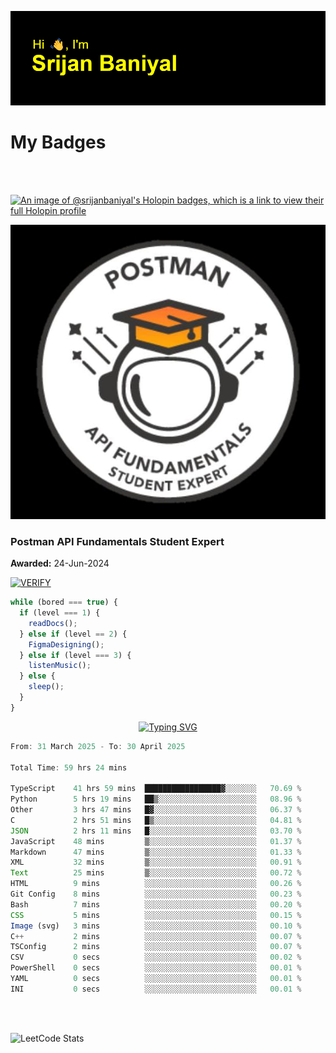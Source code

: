 ![Header](./header.png)

# My Badges

<Br />
<Br />

[![An image of @srijanbaniyal's Holopin badges, which is a link to view their full Holopin profile](https://holopin.me/srijanbaniyal)](https://holopin.io/@srijanbaniyal)

[![Postman API Fundamentals Student Expert](/Postman.jpeg)](https://api.badgr.io/public/assertions/r9BLLy0oTfKJBbkGuDI1zA)

### Postman API Fundamentals Student Expert

**Awarded:** 24-Jun-2024

[![VERIFY](https://img.shields.io/badge/VERIFY-blue)](https://badgecheck.io?url=https%3A%2F%2Fapi.badgr.io%2Fpublic%2Fassertions%2Fr9BLLy0oTfKJBbkGuDI1zA)

```javascript
while (bored === true) {
  if (level === 1) {
    readDocs();
  } else if (level == 2) {
    FigmaDesigning();
  } else if (level === 3) {
    listenMusic();
  } else {
    sleep();
  }
}
```

<p align="center">
  <a href="https://git.io/typing-svg"><img src="https://readme-typing-svg.demolab.com?font=Tilt+Prism&size=30&pause=1000&color=0FF75B&center=true&vCenter=true&width=800&height=80&lines=Time+spent+on+various+Programming+languages" alt="Typing SVG" /></a>
</p>

<!--START_SECTION:waka-->

```TypeScript
From: 31 March 2025 - To: 30 April 2025

Total Time: 59 hrs 24 mins

TypeScript    41 hrs 59 mins  █████████████████▓░░░░░░░   70.69 %
Python        5 hrs 19 mins   ██▒░░░░░░░░░░░░░░░░░░░░░░   08.96 %
Other         3 hrs 47 mins   █▓░░░░░░░░░░░░░░░░░░░░░░░   06.37 %
C             2 hrs 51 mins   █▒░░░░░░░░░░░░░░░░░░░░░░░   04.81 %
JSON          2 hrs 11 mins   █░░░░░░░░░░░░░░░░░░░░░░░░   03.70 %
JavaScript    48 mins         ▒░░░░░░░░░░░░░░░░░░░░░░░░   01.37 %
Markdown      47 mins         ▒░░░░░░░░░░░░░░░░░░░░░░░░   01.33 %
XML           32 mins         ▒░░░░░░░░░░░░░░░░░░░░░░░░   00.91 %
Text          25 mins         ▒░░░░░░░░░░░░░░░░░░░░░░░░   00.72 %
HTML          9 mins          ░░░░░░░░░░░░░░░░░░░░░░░░░   00.26 %
Git Config    8 mins          ░░░░░░░░░░░░░░░░░░░░░░░░░   00.23 %
Bash          7 mins          ░░░░░░░░░░░░░░░░░░░░░░░░░   00.20 %
CSS           5 mins          ░░░░░░░░░░░░░░░░░░░░░░░░░   00.15 %
Image (svg)   3 mins          ░░░░░░░░░░░░░░░░░░░░░░░░░   00.10 %
C++           2 mins          ░░░░░░░░░░░░░░░░░░░░░░░░░   00.07 %
TSConfig      2 mins          ░░░░░░░░░░░░░░░░░░░░░░░░░   00.07 %
CSV           0 secs          ░░░░░░░░░░░░░░░░░░░░░░░░░   00.02 %
PowerShell    0 secs          ░░░░░░░░░░░░░░░░░░░░░░░░░   00.01 %
YAML          0 secs          ░░░░░░░░░░░░░░░░░░░░░░░░░   00.01 %
INI           0 secs          ░░░░░░░░░░░░░░░░░░░░░░░░░   00.01 %
```

<!--END_SECTION:waka-->

<Br />
<Br />

![LeetCode Stats](https://leetcard.jacoblin.cool/Srijan-Baniyal?theme=dark&font=Rasa&ext=contest)
